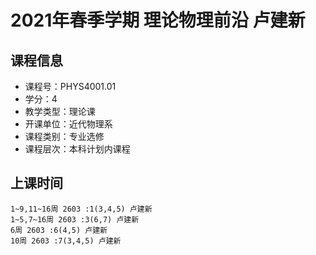 # 2021年春季学期 理论物理前沿 卢建新






## 课程信息

- 课程号：PHYS4001.01
- 学分：4
- 教学类型：理论课
- 开课单位：近代物理系
- 课程类别：专业选修
- 课程层次：本科计划内课程

## 上课时间

```
1~9,11~16周 2603 :1(3,4,5) 卢建新
1~5,7~16周 2603 :3(6,7) 卢建新
6周 2603 :6(4,5) 卢建新
10周 2603 :7(3,4,5) 卢建新
```

